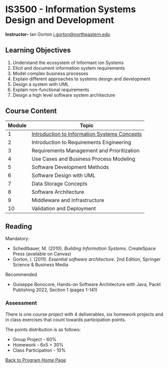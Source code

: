 # IS3500 - Information Systems Design and Development

**Instructor-** Ian Gorton i.gorton@northeastern.edu

## Learning Objectives

1. Understand the ecosystem of Informant ion Systems
1. Elicit and document information system requirements
1. Model complex business processes
1. Explain different approaches to systems design and development
1. Design a system with UML
1. Explain non-functional requirements 
1. Design a high level software system architecture


## Course Content

| Module | Topic                                                        |
| ------ | ------------------------------------------------------------ |
| 1      | [Introduction to Information Systems Concepts](https://gortonator.github.io/London22/mod-1) |
| 2      | Introduction to Requirements Engineering                     |
| 3      | Requirements Management and Prioritization                   |
| 4      | Use Cases and Business Process Modeling                      |
| 5      | Software Development Methods                                 |
| 6      | Software Design with UML                                     |
| 7      | Data Storage Concepts                                        |
| 8      | Software Architecture                                        |
| 9      | Middleware and Infrastructure                                |
| 10     | Validation and Deployment                                    |



## Reading
Mandatory: 

- Schedlbauer, M. (2010). *Building Information Systems*. CreateSpace Press (available on Canvas)
- Gorton, I. (2011). *Essential software architecture*. 2nd Edition, Springer Science & Business Media

Recommended

- Guiseppe Bonocore, Hands-on Software Architecture with Java, Packt Publishing 2022,  Section 1 (pages 1-141)



### Assessment

There is one course project with 4 deliverables, six homework projects and in class exercises that count towards participation points. 

The points distribution is as follows:

- Group Project - 60%
- Homework - 6x5 = 30%
- Class Participation - 10%









[Back to Program Home Page](https://gortonator.github.io/London22/)
